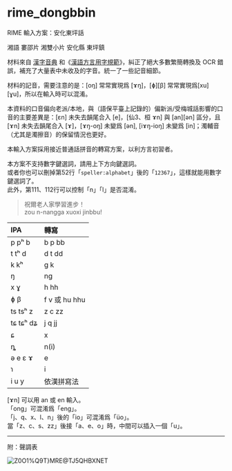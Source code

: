 # rime_dongbbin
 RIME 輸入方案：安化東坪話

湘語 婁邵片 湘雙小片 安化縣 東坪鎮

材料來自 [漢字音典](https://github.com/osfans/MCPDict) 和《[漢語方言用字規範](https://fangyanzi.vercel.app/)》，糾正了絕大多數繁簡轉換及 OCR 錯誤，補充了大量表中未收及的字音。統一了一些記音細節。

材料的記音，需要注意的是：[oŋ] 常常實現爲 [ɤŋ]，[ɸ][β] 常常實現爲[xu][ɣu]，所以在輸入時可以混淆。

本資料的口音偏向老派/本地，與（語保平臺上記錄的）偏新派/受梅城話影響的口音的主要差異是：[ɛn] 未失去韻尾合入 [e]，[仙3、桓 ɤn] 與 [an][ən] 區分，且 [ɤn] 未失去韻尾合入 [ɤ]，[ɤŋ-oŋ] 未變爲 [ən], [iɤŋ-ioŋ] 未變爲 [in]；濁輔音（尤其是濁擦音）的保留情況也更好。

本輸入方案採用接近普通話拼音的轉寫方案，以利方言初習者。

本方案不支持數字鍵選詞，請用上下方向鍵選詞。<br>
或者你也可以刪掉第52行「`speller:alphabet`」後的「`12367`」，這樣就能用數字鍵選詞了。<br>
此外，第111、112行可以控制「n」「l」是否混淆。

> 祝爾老人家學習進步！<br>
> zou n-nangga xuoxi jinbbu!

|IPA|轉寫|
|:---|:---|
|p pʰ b|b p bb|
|t tʰ d|d t dd|
|k kʰ|g k|
|ŋ|ng|
|x ɣ|h hh|
|ɸ β|f v 或 hu hhu|
|ts tsʰ z|z c zz|
|tɕ tɕʰ dʑ|j q jj|
|ɕ|x|
|ȵ|n(i)|
|ə e ɛ ɤ|e|
|ɿ|i|
|i u y|依漢拼寫法|

[ɤn] 可以用 an 或 en 輸入。<br>
「ong」可混淆爲「eng」。<br>
「j、q、x、l、n」後的「io」可混淆爲「üo」。<br>
當「z、c、s、zz」後接「a、e、o」時，中間可以插入一個「u」。

---
附：聲調表
	
![Z0O1%Q9T}MRE@TJ5QHBXNET](https://github.com/user-attachments/assets/8fd5737c-a8f4-4089-b11a-eb525cca4214)

